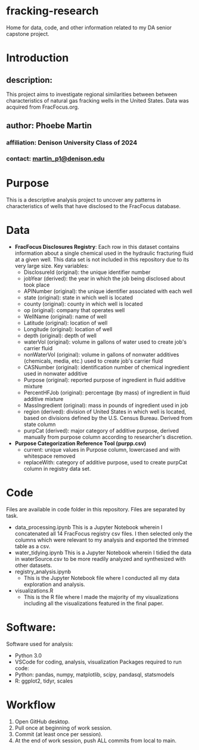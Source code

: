 # fracking-research
Home for data, code, and other information related to my DA senior capstone project.

# Introduction

## description:
This project aims to investigate regional similarities between between characteristics of natural gas fracking wells in the United States. Data was acquired from FracFocus.org.

## author: Phoebe Martin
### affiliation: Denison University Class of 2024
### contact: martin_p1@denison.edu

# Purpose
This is a descriptive analysis project to uncover any patterns in characteristics of wells that have disclosed to the FracFocus database.

# Data
- <b>FracFocus Disclosures Registry</b>: 
Each row in this dataset contains information about a single chemical used in the hydraulic fracturing fluid at a given well. This data set is not included in this repository due to its very large size.
	Key variables:
	- DisclosureId (original): the unique identifier number 
	- jobYear (derived): the year in which the job being disclosed about took place
	- APINumber (original): the unique identifier associated with each well
	- state (original): state in which well is located
	- county (original): county in which well is located
	- op (original): company that operates well
	- WellName (original): name of well
	- Latitude (original): location of well
	- Longitude (original): location of well
	- depth (original): depth of well
	- waterVol (original): volume in gallons of water used to create job's carrier fluid
	- nonWaterVol (original): volume in gallons of nonwater additives (chemicals, media, etc.) used to create job's carrier fluid
	- CASNumber (original): identification number of chemical ingredient used in nonwater additive 
	- Purpose (original): reported purpose of ingredient in fluid additive mixture
	- PercentHFJob (original): percentage (by mass) of ingredient in fluid additive mixture
	- MassIngredient (original): mass in pounds of ingredient used in job
	- region (derived): division of United States in which well is located, based on divisions defined by the U.S. Census Bureau. Derived from state column
	- purpCat (derived): major category of additive purpose, derived manually from purpose column according to researcher's discretion.
- <b>Purpose Categorization Reference Tool (purpp.csv)</b>
	- current: unique values in Purpose column, lowercased and with whitespace removed
	- replaceWith: category of additive purpose, used to create purpCat column in registry data set.

# Code
Files are available in code folder in this repository. Files are separated by task.
- data_processing.ipynb
	This is a Jupyter Notebook wherein I concatenated all 14 FracFocus registry csv files. I then selected only the columns which were relevant to my analysis and exported the trimmed table as a csv.
- water_tidying.ipynb
	This is a Jupyter Notebook wherein I tidied the data in waterSource.csv to be more readily analyzed and synthesized with other datasets.
- registry_analysis.ipynb
	- This is the Jupyter Notebook file where I conducted all my data exploration and analysis.
- visualizations.R
	- This is the R file where I made the majority of my visualizations including all the visualizations featured in the final paper.

# Software:
Software used for analysis:
- Python 3.0
- VSCode for coding, analysis, visualization
Packages required to run code:
- Python: pandas, numpy, matplotlib, scipy, pandasql, statsmodels
- R: ggplot2, tidyr, scales

# Workflow
1. Open GitHub desktop.
2. Pull once at beginning of work session.
3. Commit (at least once per session).
4. At the end of work session, push ALL commits from local to main.